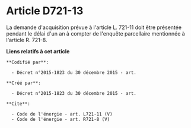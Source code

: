 # Article D721-13

La demande d'acquisition prévue à l'article L. 721-11 doit être présentée pendant le délai d'un an à compter de l'enquête
parcellaire mentionnée à l'article R. 721-8.

**Liens relatifs à cet article**

	**Codifié par**:

	  - Décret n°2015-1823 du 30 décembre 2015 - art.

	**Créé par**:

	  - Décret n°2015-1823 du 30 décembre 2015 - art.

	**Cite**:

	  - Code de l'énergie - art. L721-11 (V)
	  - Code de l'énergie - art. R721-8 (V)
